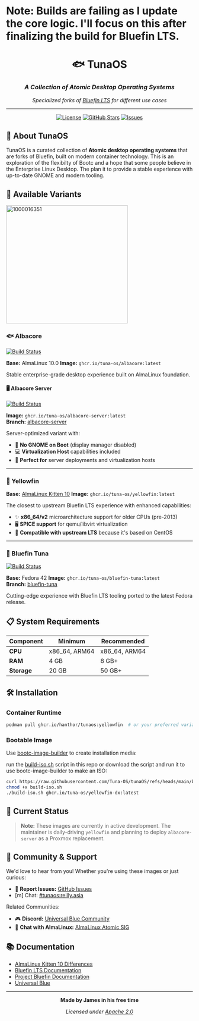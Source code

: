 
# Note: Builds are failing as I update the core logic. I'll focus on this after finalizing the build for Bluefin LTS. 

<div align="center">

# 🐟 TunaOS
### *A Collection of Atomic Desktop Operating Systems*

*Specialized forks of [Bluefin LTS](https://github.com/ublue-os/bluefin-lts) for different use cases*

---

[![License](https://img.shields.io/github/license/hanthor/tunaOS?style=for-the-badge)](LICENSE)
[![GitHub Stars](https://img.shields.io/github/stars/hanthor/tunaOS?style=for-the-badge)](https://github.com/hanthor/tunaOS/stargazers)
[![Issues](https://img.shields.io/github/issues/hanthor/tunaOS?style=for-the-badge)](https://github.com/hanthor/tunaOS/issues)

</div>

## 🚀 About TunaOS

TunaOS is a curated collection of **Atomic desktop operating systems** that are forks of Bluefin, built on modern container technology. This is an exploration of the flexibilty of Bootc and a hope that some people believe in the Enterprise Linux Desktop. The plan it to provide a stable experience with up-to-date GNOME and modern tooling. 

## 🐠 Available Variants

<img width="328" height="318" alt="1000016351" src="https://github.com/user-attachments/assets/759fc093-baf0-4959-900a-5e9c2098f745" />



### 🐟 Albacore
[![Build Status](https://github.com/hanthor/tunaOS/actions/workflows/build-regular.yml/badge.svg?branch=albacore)](https://github.com/hanthor/tunaOS/actions/workflows/build-regular.yml)

**Base:** AlmaLinux 10.0
**Image:** `ghcr.io/tuna-os/albacore:latest`  

Stable enterprise-grade desktop experience built on AlmaLinux foundation.

#### 🖥️ Albacore Server
[![Build Status](https://github.com/hanthor/tunaOS/actions/workflows/build-regular.yml/badge.svg?branch=albacore-server)](https://github.com/hanthor/tunaOS/actions/workflows/build-regular.yml)

**Image:** `ghcr.io/tuna-os/albacore-server:latest`  
**Branch:** [albacore-server](https://github.com/hanthor/tunaOS/tree/albacore-server)

Server-optimized variant with:
- 🚫 **No GNOME on Boot** (display manager disabled)
- 💻 **Virtualization Host** capabilities included
- 🏢 **Perfect for** server deployments and virtualization hosts

---
### 🐠 Yellowfin

**Base:** [AlmaLinux Kitten 10](https://wiki.almalinux.org/development/almalinux-os-kitten-10.html#container-images)
**Image:** `ghcr.io/tuna-os/yellowfin:latest`  


The closest to upstream Bluefin LTS experience with enhanced capabilities:
- ✨ **x86_64/v2** microarchitecture support for older CPUs (pre-2013)
- 🖥️ **SPICE support** for qemu/libvirt virtualization
- 🔄 **Compatible with upstream LTS** because it's based on CentOS

---

### 🎣 Bluefin Tuna
[![Build Status](https://github.com/hanthor/tunaOS/actions/workflows/build-regular.yml/badge.svg?branch=bluefin-tuna)](https://github.com/hanthor/tunaOS/actions/workflows/build-regular.yml)

**Base:** Fedora 42
**Image:** `ghcr.io/tuna-os/bluefin-tuna:latest`  
**Branch:** [bluefin-tuna](https://github.com/hanthor/tunaOS/tree/bluefin-tuna)

Cutting-edge experience with Bluefin LTS tooling ported to the latest Fedora release.

## 📋 System Requirements

| Component | Minimum | Recommended |
|-----------|---------|-------------|
| **CPU** | x86_64, ARM64 | x86_64, ARM64 |
| **RAM** | 4 GB | 8 GB+ |
| **Storage** | 20 GB | 50 GB+ |

## 🛠️ Installation

### Container Runtime
```bash
podman pull ghcr.io/hanthor/tunaos:yellowfin  # or your preferred variant
```

### Bootable Image
Use [bootc-image-builder](https://github.com/osbuild/bootc-image-builder) to create installation media:

run the [build-iso.sh](https://github.com/Tuna-OS/tunaOS/blob/main/build-iso.sh) script in this repo or download the script and run it to use bootc-image-builder to make an ISO:

```bash
curl https://raw.githubusercontent.com/Tuna-OS/tunaOS/refs/heads/main/build-iso.sh -o build-iso.sh
chmod +x build-iso.sh 
./build-iso.sh ghcr.io/tuna-os/yellowfin-dx:latest
```

## 🧪 Current Status

> **Note:** These images are currently in active development. The maintainer is daily-driving `yellowfin` and planning to deploy `albacore-server` as a Proxmox replacement.

## 🤝 Community & Support

We'd love to hear from you! Whether you're using these images or just curious:

- 🐛 **Report Issues:** [GitHub Issues](https://github.com/hanthor/tunaOS/issues)
- [m] Chat: [#tunaos:reilly.asia](https://matrix.to/#/%23tunaos:reilly.asia) 

Related Communities: 
- 🎮 **Discord:** [Universal Blue Community](https://discord.gg/WEu6BdFEtp)
- 💬 **Chat with AlmaLinux:** [AlmaLinux Atomic SIG](https://chat.almalinux.org/almalinux/channels/sigatomic)

## 📚 Documentation

- [AlmaLinux Kitten 10 Differences](https://wiki.almalinux.org/development/almalinux-os-kitten-10.html#how-is-almalinux-os-kitten-different-from-centos-stream)
- [Bluefin LTS Documentation](https://github.com/ublue-os/bluefin-lts)
- [Project Bluefin Documentation](https://docs.projectbluefin.io)
- [Universal Blue](https://universal-blue.org/)

---

<div align="center">

**Made by James in his free time**

*Licensed under [Apache 2.0](LICENSE)*

</div>
